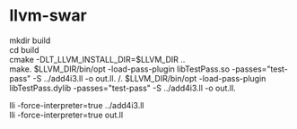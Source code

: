 # llvm-swar

mkdir build  
cd build  
cmake -DLT_LLVM_INSTALL_DIR=$LLVM_DIR ..  
make. 
$LLVM_DIR/bin/opt -load-pass-plugin libTestPass.so -passes="test-pass" -S ../add4i3.ll -o out.ll. 
/. 
$LLVM_DIR/bin/opt -load-pass-plugin libTestPass.dylib -passes="test-pass" -S ../add4i3.ll -o out.ll. 
  
lli -force-interpreter=true ../add4i3.ll  
lli -force-interpreter=true out.ll  
